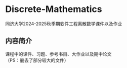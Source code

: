 # Discrete-Mathematics
同济大学2024-2025秋季期软件工程离散数学课件以及作业

## 内容简介
课程中的课件、习题、参考书目、大作业以及期中论文<br/>
（PS：删去了部分较大的文件）<br/>
